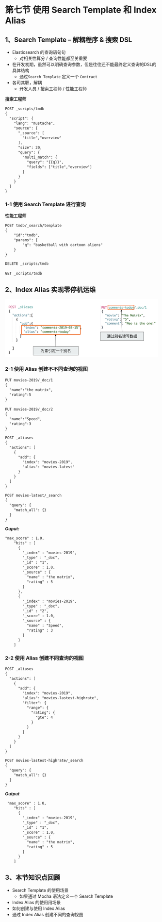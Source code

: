 # **第七节 使用 Search Template 和 Index Alias**

## **1、Search Template – 解耦程序 & 搜索 DSL**

* Elasticsearch 的查询语句句
	* 对相关性算分 / 查询性能都⾄关重要
* 在开发初期，虽然可以明确查询参数，但是往往还不能最终定义查询的DSL的具体结构
	* 通过`Search Template` 定义⼀个 `Contract`
* 各司其职，解耦
	* 开发⼈员 / 搜索⼯程师 / 性能工程师

**搜索⼯程师**

```
POST _scripts/tmdb
{
  "script": {
    "lang": "mustache",
    "source": {
      "_source": [
        "title","overview"
      ],
      "size": 20,
      "query": {
        "multi_match": {
          "query": "{{q}}",
          "fields": ["title","overview"]
        }
      }
    }
  }
}
```

### 1-1 使⽤ Search Template 进行查询

**性能工程师**

```
POST tmdb/_search/template
{
    "id":"tmdb",
    "params": {
        "q": "basketball with cartoon aliens"
    }
}
```

```
DELETE _scripts/tmdb

GET _scripts/tmdb
```

## **2、Index Alias 实现零停机运维**

![Alt Image Text](../images/chap4_7_1.png "Body image") 

### 2-1 使⽤ Alias 创建不不同查询的视图

```
PUT movies-2019/_doc/1
{
  "name":"the matrix",
  "rating":5
}

PUT movies-2019/_doc/2
{
  "name":"Speed",
  "rating":3
}
```

```
POST _aliases
{
  "actions": [
    {
      "add": {
        "index": "movies-2019",
        "alias": "movies-latest"
      }
    }
  ]
}
```

```
POST movies-latest/_search
{
  "query": {
    "match_all": {}
  }
}
```

***Ouput:***

```
"max_score" : 1.0,
    "hits" : [
      {
        "_index" : "movies-2019",
        "_type" : "_doc",
        "_id" : "1",
        "_score" : 1.0,
        "_source" : {
          "name" : "the matrix",
          "rating" : 5
        }
      },
      {
        "_index" : "movies-2019",
        "_type" : "_doc",
        "_id" : "2",
        "_score" : 1.0,
        "_source" : {
          "name" : "Speed",
          "rating" : 3
        }
      }
    ]
```

### 2-2 使⽤ Alias 创建不同查询的视图

```
POST _aliases
{
  "actions": [
    {
      "add": {
        "index": "movies-2019",
        "alias": "movies-lastest-highrate",
        "filter": {
          "range": {
            "rating": {
              "gte": 4
            }
          }
        }
      }
    }
  ]
}
```

```
POST movies-lastest-highrate/_search
{
  "query": {
    "match_all": {}
  }
}
```

***Output***

```
 "max_score" : 1.0,
    "hits" : [
      {
        "_index" : "movies-2019",
        "_type" : "_doc",
        "_id" : "1",
        "_score" : 1.0,
        "_source" : {
          "name" : "the matrix",
          "rating" : 5
        }
      }
    ]
```

## **3、本节知识点回顾**

* Search Template 的使⽤场景
	* 如果通过 Mocha 语法定义一个 Search Template
*  Index Alias 的使⽤用场景
* 如何创建与使用 Index Alias
* 通过 Index Alias 创建不同的查询视图

